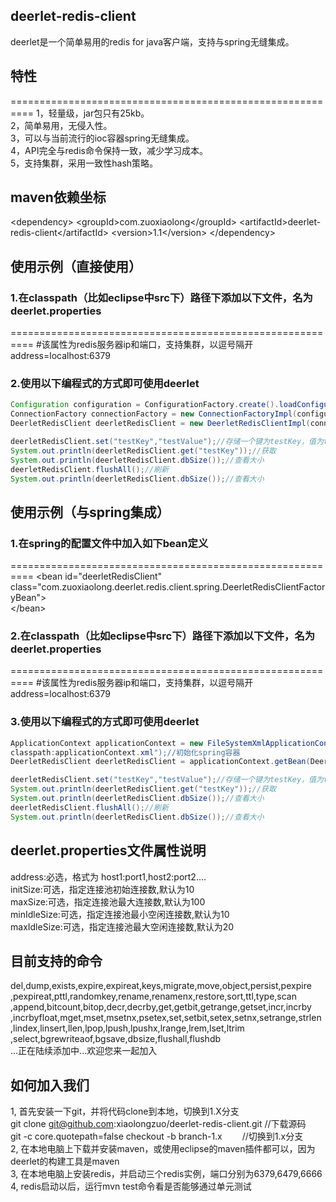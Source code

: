 ## deerlet-redis-client
deerlet是一个简单易用的redis for java客户端，支持与spring无缝集成。

## 特性
==========================================================
1，轻量级，jar包只有25kb。<br/>
2，简单易用，无侵入性。<br/>
3，可以与当前流行的ioc容器spring无缝集成。<br/>
4，API完全与redis命令保持一致，减少学习成本。<br/>
5，支持集群，采用一致性hash策略。<br/>

## maven依赖坐标
\<dependency\>
    \<groupId\>com.zuoxiaolong\</groupId\>
    \<artifactId\>deerlet-redis-client\</artifactId\>
    \<version\>1.1\</version\>
\</dependency\>

## 使用示例（直接使用）

### 1.在classpath（比如eclipse中src下）路径下添加以下文件，名为deerlet.properties
==========================================================
\#该属性为redis服务器ip和端口，支持集群，以逗号隔开<br/>
address=localhost:6379<br/>

### 2.使用以下编程式的方式即可使用deerlet
```java
Configuration configuration = ConfigurationFactory.create().loadConfiguration();
ConnectionFactory connectionFactory = new ConnectionFactoryImpl(configuration);
DeerletRedisClient deerletRedisClient = new DeerletRedisClientImpl(connectionFactory);//获取client对象

deerletRedisClient.set("testKey","testValue");//存储一个键为testKey，值为testValue的键值对
System.out.println(deerletRedisClient.get("testKey"));//获取
System.out.println(deerletRedisClient.dbSize());//查看大小
deerletRedisClient.flushAll();//刷新
System.out.println(deerletRedisClient.dbSize());//查看大小
```

## 使用示例（与spring集成）

### 1.在spring的配置文件中加入如下bean定义
==========================================================
\<bean id="deerletRedisClient" class="com.zuoxiaolong.deerlet.redis.client.spring.DeerletRedisClientFactoryBean"\><br/>
\</bean\><br/>

### 2.在classpath（比如eclipse中src下）路径下添加以下文件，名为deerlet.properties
==========================================================
\#该属性为redis服务器ip和端口，支持集群，以逗号隔开<br/>
address=localhost:6379<br/>

### 3.使用以下编程式的方式即可使用deerlet
```java
ApplicationContext applicationContext = new FileSystemXmlApplicationContext("
classpath:applicationContext.xml");//初始化spring容器
DeerletRedisClient deerletRedisClient = applicationContext.getBean(DeerletRedisClient.class);//获取client对象

deerletRedisClient.set("testKey","testValue");//存储一个键为testKey，值为testValue的键值对
System.out.println(deerletRedisClient.get("testKey"));//获取
System.out.println(deerletRedisClient.dbSize());//查看大小
deerletRedisClient.flushAll();//刷新
System.out.println(deerletRedisClient.dbSize());//查看大小
```

## deerlet.properties文件属性说明
address:必选，格式为 host1:port1,host2:port2....<br/>
initSize:可选，指定连接池初始连接数,默认为10<br/>
maxSize:可选，指定连接池最大连接数,默认为100<br/>
minIdleSize:可选，指定连接池最小空闲连接数,默认为10<br/>
maxIdleSize:可选，指定连接池最大空闲连接数,默认为20<br/>

## 目前支持的命令
del,dump,exists,expire,expireat,keys,migrate,move,object,persist,pexpire<br/>
,pexpireat,pttl,randomkey,rename,renamenx,restore,sort,ttl,type,scan<br/>
,append,bitcount,bitop,decr,decrby,get,getbit,getrange,getset,incr,incrby<br/>
,incrbyfloat,mget,mset,msetnx,psetex,set,setbit,setex,setnx,setrange,strlen<br/>
,lindex,linsert,llen,lpop,lpush,lpushx,lrange,lrem,lset,ltrim<br/>
,select,bgrewriteaof,bgsave,dbsize,flushall,flushdb<br/>
...正在陆续添加中...欢迎您来一起加入

## 如何加入我们
1, 首先安装一下git，并将代码clone到本地，切换到1.X分支<br/>
    git clone git@github.com:xiaolongzuo/deerlet-redis-client.git   //下载源码<br/>
    git -c core.quotepath=false checkout -b branch-1.x  　　//切换到1.x分支<br/>
2, 在本地电脑上下载并安装maven，或使用eclipse的maven插件都可以，因为deerlet的构建工具是maven<br/>
3, 在本地电脑上安装redis，并启动三个redis实例，端口分别为6379,6479,6666<br/>
4, redis启动以后，运行mvn test命令看是否能够通过单元测试<br/>
